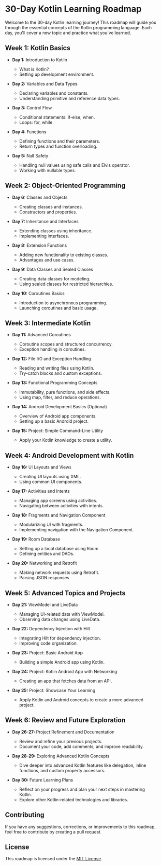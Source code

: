 # 30-Day Kotlin Learning Roadmap

Welcome to the 30-day Kotlin learning journey! This roadmap will guide you through the essential concepts of the Kotlin programming language. Each day, you'll cover a new topic and practice what you've learned.

## Week 1: Kotlin Basics

- **Day 1:** Introduction to Kotlin
  - What is Kotlin?
  - Setting up development environment.

- **Day 2:** Variables and Data Types
  - Declaring variables and constants.
  - Understanding primitive and reference data types.

- **Day 3:** Control Flow
  - Conditional statements: if-else, when.
  - Loops: for, while.

- **Day 4:** Functions
  - Defining functions and their parameters.
  - Return types and function overloading.

- **Day 5:** Null Safety
  - Handling null values using safe calls and Elvis operator.
  - Working with nullable types.

## Week 2: Object-Oriented Programming

- **Day 6:** Classes and Objects
  - Creating classes and instances.
  - Constructors and properties.

- **Day 7:** Inheritance and Interfaces
  - Extending classes using inheritance.
  - Implementing interfaces.

- **Day 8:** Extension Functions
  - Adding new functionality to existing classes.
  - Advantages and use cases.

- **Day 9:** Data Classes and Sealed Classes
  - Creating data classes for modeling.
  - Using sealed classes for restricted hierarchies.

- **Day 10:** Coroutines Basics
  - Introduction to asynchronous programming.
  - Launching coroutines and basic usage.

## Week 3: Intermediate Kotlin

- **Day 11:** Advanced Coroutines
  - Coroutine scopes and structured concurrency.
  - Exception handling in coroutines.

- **Day 12:** File I/O and Exception Handling
  - Reading and writing files using Kotlin.
  - Try-catch blocks and custom exceptions.

- **Day 13:** Functional Programming Concepts
  - Immutability, pure functions, and side effects.
  - Using map, filter, and reduce operations.

- **Day 14:** Android Development Basics (Optional)
  - Overview of Android app components.
  - Setting up a basic Android project.

- **Day 15:** Project: Simple Command-Line Utility
  - Apply your Kotlin knowledge to create a utility.

## Week 4: Android Development with Kotlin

- **Day 16:** UI Layouts and Views
  - Creating UI layouts using XML.
  - Using common UI components.

- **Day 17:** Activities and Intents
  - Managing app screens using activities.
  - Navigating between activities with intents.

- **Day 18:** Fragments and Navigation Component
  - Modularizing UI with fragments.
  - Implementing navigation with the Navigation Component.

- **Day 19:** Room Database
  - Setting up a local database using Room.
  - Defining entities and DAOs.

- **Day 20:** Networking and Retrofit
  - Making network requests using Retrofit.
  - Parsing JSON responses.

## Week 5: Advanced Topics and Projects

- **Day 21:** ViewModel and LiveData
  - Managing UI-related data with ViewModel.
  - Observing data changes using LiveData.

- **Day 22:** Dependency Injection with Hilt
  - Integrating Hilt for dependency injection.
  - Improving code organization.

- **Day 23:** Project: Basic Android App
  - Building a simple Android app using Kotlin.

- **Day 24:** Project: Kotlin Android App with Networking
  - Creating an app that fetches data from an API.

- **Day 25:** Project: Showcase Your Learning
  - Apply Kotlin and Android concepts to create a more advanced project.

## Week 6: Review and Future Exploration

- **Day 26-27:** Project Refinement and Documentation
  - Review and refine your previous projects.
  - Document your code, add comments, and improve readability.

- **Day 28-29:** Exploring Advanced Kotlin Concepts
  - Dive deeper into advanced Kotlin features like delegation, inline functions, and custom property accessors.

- **Day 30:** Future Learning Plans
  - Reflect on your progress and plan your next steps in mastering Kotlin.
  - Explore other Kotlin-related technologies and libraries.

## Contributing

If you have any suggestions, corrections, or improvements to this roadmap, feel free to contribute by creating a pull request.

## License

This roadmap is licensed under the [MIT License](LICENSE).
